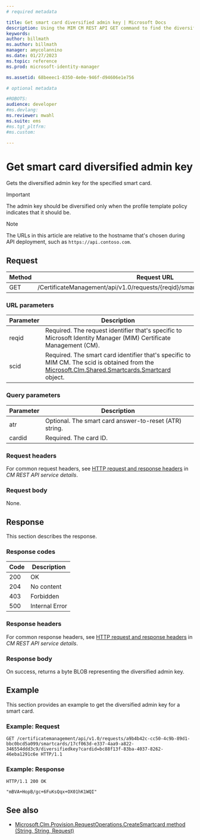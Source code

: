 ```yaml
---
# required metadata

title: Get smart card diversified admin key | Microsoft Docs
description: Using the MIM CM REST API GET command to find the diversified admin key for a specified smart card.
keywords:
author: billmath
ms.author: billmath
manager: amycolannino
ms.date: 01/27/2023
ms.topic: reference
ms.prod: microsoft-identity-manager

ms.assetid: 68beeec1-8350-4e0e-946f-d94606e1e756

# optional metadata

#ROBOTS:
audience: developer
#ms.devlang:
ms.reviewer: mwahl
ms.suite: ems
#ms.tgt_pltfrm:
#ms.custom:

---
```


# Get smart card diversified admin key
Gets the diversified admin key for the specified smart card.

>[!IMPORTANT]
>The admin key should be diversified only when the profile template policy indicates that it should be.

>[!NOTE]
>The URLs in this article are relative to the hostname that's chosen during API deployment, such as `https://api.contoso.com`.

## Request

Method  |Request URL  
---------|---------
GET     |/CertificateManagement/api/v1.0/requests/{reqid}/smartcards/{scid}/diversifiedkey

### URL parameters

Parameter | Description
---------|------------
reqid | Required. The request identifier that's specific to Microsoft Identity Manager (MIM) Certificate Management (CM).
scid | Required. The smart card identifier that's specific to MIM CM. The scid is obtained from the [Microsoft.Clm.Shared.Smartcards.Smartcard](https://msdn.microsoft.com/library/microsoft.clm.shared.smartcards.smartcard.aspx) object.

### Query parameters

Parameter | Description
---------|------------
atr | Optional. The smart card answer-to-reset (ATR) string.
cardid | Required. The card ID.

### Request headers
For common request headers, see [HTTP request and response headers](certificate-management-rest-api-service-details.md#http-request-and-response-headers) in *CM REST API service details*.

### Request body
None.

## Response
This section describes the response.

### Response codes

Code  |Description  
---------|---------
200 | OK
204 | No content
403 | Forbidden
500 | Internal Error


### Response headers
For common response headers, see [HTTP request and response headers](certificate-management-rest-api-service-details.md#http-request-and-response-headers) in *CM REST API service details*.

### Response body
On success, returns a byte BLOB representing the diversified admin key.

## Example
This section provides an example to get the diversified admin key for a smart card.

### Example: Request

```
GET /certificatemanagement/api/v1.0/requests/a9b4b42c-cc50-4c9b-89d1-bbc0bcd5a099/smartcards/17cf063d-e337-4aa9-a822-346554ddd3c9/diversifiedkey?cardid=bc88f13f-83ba-4037-8262-46eba1291c6e HTTP/1.1
```

### Example: Response

```
HTTP/1.1 200 OK

"mBVA+HopB/gc+6FuKsQqx+OX01hK1WQI"
```       

## See also

- [Microsoft.Clm.Provision.RequestOperations.CreateSmartcard method (String, String, Request)](https://msdn.microsoft.com/library/windows/desktop/bb456812.aspx)

